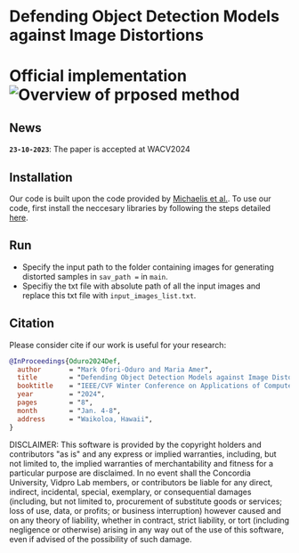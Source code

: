 # Defending Object Detection Models against Image Distortions 
# Official implementation![Overview of prposed method](figures/AIS-I_flowchart.png)

## News

**`23-10-2023`**: The paper is accepted at WACV2024


## Installation
Our code is built upon the code provided by [Michaelis et al.](https://github.com/bethgelab/imagecorruptions). To 
use our code, first install the neccesary libraries by following the steps detailed [here](https://github.com/bethgelab/imagecorruptions).

## Run
* Specify the input path to the folder containing images for generating distorted samples in ``` sav_path = ``` in ``` main ```.
* Specifiy the txt file with absolute path of all the input images and replace this txt file with ``` input_images_list.txt ```.


## Citation
Please consider cite if our work is useful for your research:

```Bibtex
@InProceedings{Oduro2024Def,
  author       = "Mark Ofori-Oduro and Maria Amer",
  title        = "Defending Object Detection Models against Image Distortions",
  booktitle    = "IEEE/CVF Winter Conference on Applications of Computer Vision (WACV) ",
  year         = "2024",
  pages        = "8",
  month        = "Jan. 4-8",
  address      = "Waikoloa, Hawaii",
}
```


DISCLAIMER:
This software is provided by the copyright holders and contributors "as is" and any express or implied warranties, including, but not  limited to, the implied warranties of merchantability and fitness for 
a particular purpose are disclaimed. In no event shall the Concordia University, Vidpro Lab members, or 
contributors be liable for any direct, indirect, incidental, special, exemplary, or consequential damages (including, but not limited to, procurement of substitute goods or services; loss of use, data, or 
profits; or business interruption) however caused and on any theory of liability, whether in contract, strict liability, or tort (including negligence or otherwise) arising in any way out of the use of this software, even if advised of the possibility of such damage.